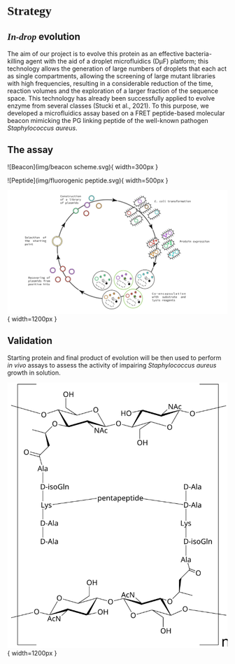 # **<span style="font-family:Source Code pro">Strategy</span>**

## *<span style="font-family:Source Code pro">In-drop* evolution</span>

The aim of our project is to evolve this protein as an effective bacteria-killing agent with the aid of a droplet microfluidics (DµF) platform; this technology allows the generation of large numbers of droplets that each act as single compartments, allowing the screening of large mutant libraries with high frequencies, resulting in a considerable reduction of the time, reaction volumes and the exploration of a larger fraction of the sequence space. This technology has already been successfully applied to evolve enzyme from several classes (Stucki et al., 2021). To this purpose, we developed a microfluidics assay based on a FRET peptide-based molecular beacon mimicking the PG linking peptide of the well-known pathogen *Staphylococcus aureus*.


## The assay

![Beacon](img/beacon scheme.svg){ width=300px }

![Peptide](img/fluorogenic peptide.svg){ width=500px }


![Evolution_scheme](img/Iteration_cycle.svg){ width=1200px }



## Validation

Starting protein and final product of evolution will be then used to perform *in vivo* assays to assess the activity of impairing *Staphylococcus aureus* growth in solution.

![Peptidoglycan](img/peptidoglycan.svg){ width=1200px }

